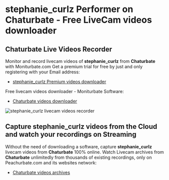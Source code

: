 # stephanie_curlz Performer on Chaturbate - Free LiveCam videos downloader

## Chaturbate Live Videos Recorder

Monitor and record livecam videos of **stephanie_curlz** from **Chaturbate** with Moniturbate.com
Get a premium trial for free by just and only registering with your Email address:
* [stephanie_curlz Premium videos downloader](https://moniturbate.com/request-demo-licence-key.html)

Free livecam videos downloader - Moniturbate Software:
* [Chaturbate videos downloader](https://moniturbate.com/moniturbate-download-software.html)

![stephanie_curlz livecam videos recorder](https://peachurnet.com/templates/moniturbate-software.png)


## Capture stephanie_curlz videos from the Cloud and watch your recordings on Streaming

Without the need of downloading a software, capture **stephanie_curlz** livecam videos from **Chaturbate** 100% online.
Watch Livecam archives from **Chaturbate** unlimitedly from thousands of existing recordings, only on Peachurbate.com and its websites network:
* [Chaturbate videos archives](https://peachurnet.com/)